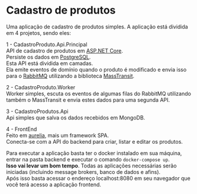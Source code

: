 # Cadastro de produtos
Uma aplicação de cadastro de produtos simples.
A aplicação está dividida em 4 projetos, sendo eles:
  
1 - CadastroProduto.Api.Principal  
API de cadastro de produtos em [ASP.NET Core](https://github.com/dotnet/aspnetcore).  
Persiste os dados em [PostgreSQL](https://www.postgresql.org/).  
Esta API está dividida em camadas.  
Ela emite eventos de domínio quando o produto é modificado e envia isso para o [RabbitMQ](https://www.rabbitmq.com/) utilizando a biblioteca [MassTransit](https://masstransit-project.com/).  

2 - CadastroProduto.Worker  
Worker simples, escuta os eventos de algumas filas do RabbitMQ utilizando também o MassTransit e envia estes dados para uma segunda API.

3 - CadastroProdutos.Api  
Api simples que salva os dados recebidos em MongoDB.

4 - FrontEnd  
Feito em [aurelia](https://aurelia.io/), mais um framework SPA.  
Conecta-se com a API do backend para criar, listar e editar os produtos.

Para executar a aplicação basta ter o docker instalado em sua máquina, entrar na pasta backend e executar o comando `docker-compose up`.   
**Isso vai levar um bom tempo**. Todas as aplicações necessárias serão iniciadas (incluindo message brokers, banco de dados e afins).  
Após isso basta acessar o endereço localhost:8080 em seu navegador que você terá acesso a aplicação frontend.
